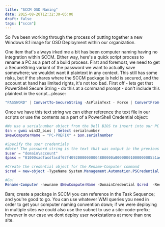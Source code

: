 ```yaml
---
title: "SCCM OSD Naming"
date: 2015-08-20T12:32:30-05:00
draft: false
tags: ["sccm"]
---
```


So I've been working through the process of putting together a new Windows 8.1 image for OSD Deployment within our organization. 

<!--more-->

One item that's always irked me a bit has been computer naming having no integration within SCCM. Either way, here's a quick script process to rename a PC as a part of a build process. First and foremost, we need to get a SecureString variant of the password we want to actually save somewhere; we wouldnt want it plaintext in any context. This still has some risks, but if the shares where the SCCM package is held is secured, and the account at hand has limited rights, it's not too bad. First off - lets get that PowerShell Secure String - do this at a command prompt - don't include this plaintext in the script...please:


```powershell
"PASSWORD" | ConvertTo-SecureString -AsPlainText - Force | ConvertFrom-SecureString | Out-File "C:\Temp\savedpwd.txt"
```

Once we have this text string we can either reference the text file in our scripts or use the contents as a part of a PowerShell Credential object:

```powershell
#We use a serialnumber object from the Dell BIOS to insert into our PC naming convention
$sn = gwmi win32_bios | Select serialnumber
$NewComputerName = "PC-PREFIX" + $sn.serialnumber 

#Specify the user credentials
#Note! The password string is the text that was output in the previous command inside savedpwd.txt; I kept it inclusive here but you can also read-file the text file
$user = "domain\account"
$pass = "01000sadfasdfasdf67f40920000000004800000a0000000100000000551ae1296831a0af8f89d2cf2fe50ac200000asdf089o372hnioujhda0f98h2lkjshodc0f89234r9c9f9b140000009fa7413ae386f1c47f7cb4dfe09750cf3d785fed"

#Create the credential object for the Rename-Computer command
$cred = new-object -TypeName System.Management.Automation.PSCredential -ArgumentList $user, ($pass | ConvertTo-SecureString)

#Go!
Rename-Computer -newname $NewComputerName -DomainCredential $cred  -Restart
```

Bam; create a package in SCCM you can reference in the Task Sequence; and you're good to go. You can use whatever WMI queries you need in order to get your computer naming convention down; if we were deploying in multiple sites we could also use the subnet to use a site-code-prefix; however in our case we dont deploy user workstations at more than one site.